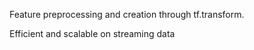 
Feature preprocessing and creation through tf.transform.

Efficient and scalable on streaming data

